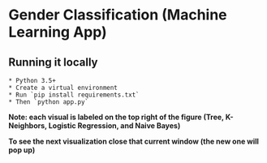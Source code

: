 # Gender Classification (Machine Learning App)

## Running it locally
    * Python 3.5+
    * Create a virtual environment
    * Run `pip install requirements.txt`
    * Then `python app.py`

**Note: each visual is labeled on the top right of the figure (Tree, K-Neighbors, Logistic Regression, and Naive Bayes)**

**To see the next visualization close that current window (the new one will pop up)**
